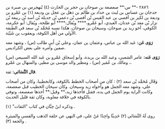٢٨٧٦ -** س:** صعصعة بن صوحان بن حجر بن الحارث (٤) بْنهجرس بن صبرة بن حدجان بن عساس بن ليث بن حداد بن ظالم بن ذهل بن عجل بن وديعة (١) بن عَمْرو بن وديعة بن لكيز بن أفصى بن عبد القيس بْن أفصى بْن دعمي بْن جديلة بْن أسد بْن ربيعة بْن نزار بْن معد بْن عدنان، العبدي، أبو عَمْرو،**** ويُقال:**** أبو طلحة، ويُقال: أبو عكرمة، الكوفي، أخو زيد بن صوحان، وسيحان بن صوحان، هكذا نسبه مُحَمَّد بْن سعد في الطبقة الأولي من أهل الكوفة، ويعقوب بن شَيْبَة.

**رَوَى عَن:** عَبد الله بن عباس، وعثمان بن عفان، وعلي بْن أَبي طالب (س) ، وشهد معه صفين وأمره على بعض الكراديس.

**رَوَى عَنه:** عامر الشعبي، وعبد الله بن بريدة، وأبو إسحاق عَمْرو بن عَبد الله السبيعي (س) ، ومالك بن عُمَير (س) ، ومطير والد موسى بن مطير، والمنهال بن عَمْرو.

**قال النَّسَائي:** ثقة.

وَقَال مُحَمَّد بْن سعد (٢) : كان من أصحاب الخطط بالكوفة، وكانخطيبا، وكان من أصحاب علي، وشهد معه الجمل هو وأخواه زيد وسيحان. وكان سيحان الخطيب قبل صعصعة، وكانت الراية يوم الجمل في يده، فقتل فأخذها زيد،** وقيل:** أخذها صعصعة، وتوفي بالكوفة في خلافة معاوية، وكان ثقة قليل الحديث.

وذكره ابنُ حِبَّان في كتاب "الثقات" (١) .

روى لَهُ النَّسَائي (٢) حَدِيثًا واحِدًا عَنْ علي، في النهي عن حلقة الذهب والقسي والميثرة والجعة (٣) .